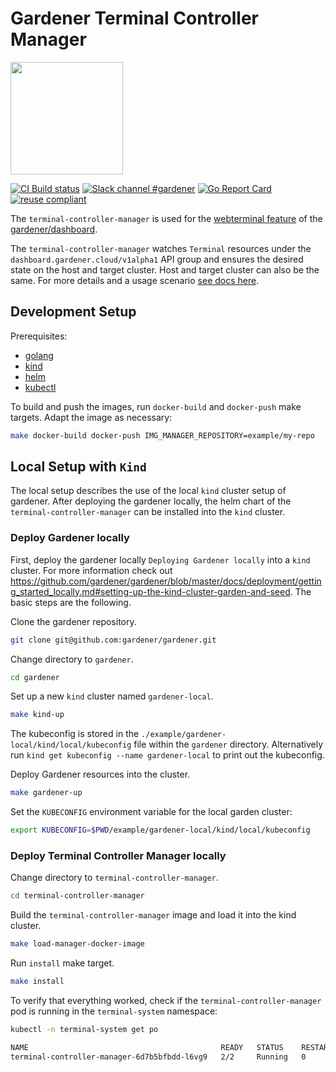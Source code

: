 # Gardener Terminal Controller Manager
<img src="https://user-images.githubusercontent.com/5526658/65958014-a64a9b00-e44e-11e9-9b0a-166247582b05.png" width="180"/>

[![CI Build status](https://concourse.ci.gardener.cloud/api/v1/teams/gardener/pipelines/terminal-controller-manager-master/jobs/master-head-update-job/badge)](https://concourse.ci.gardener.cloud/teams/gardener/pipelines/terminal-controller-manager-master/jobs/master-head-update-job)
[![Slack channel #gardener](https://img.shields.io/badge/slack-gardener-brightgreen.svg?logo=slack)](https://kubernetes.slack.com/messages/gardener)
[![Go Report Card](https://goreportcard.com/badge/github.com/gardener/terminal-controller-manager)](https://goreportcard.com/report/github.com/gardener/terminal-controller-manager)
[![reuse compliant](https://reuse.software/badge/reuse-compliant.svg)](https://reuse.software/)

The `terminal-controller-manager` is used for the [webterminal feature](https://github.com/gardener/dashboard/blob/master/docs/Webterminals.md) of the [gardener/dashboard](https://github.com/gardener/dashboard).

The `terminal-controller-manager` watches `Terminal` resources under the `dashboard.gardener.cloud/v1alpha1` API group and ensures the desired state on the host and target cluster.
Host and target cluster can also be the same. For more details and a usage scenario [see docs here](https://github.com/gardener/dashboard/blob/master/docs/Webterminals.md).

## Development Setup

Prerequisites:
- [golang](https://golang.org/dl/)
- [kind](https://github.com/kubernetes-sigs/kind)
- [helm](https://helm.sh/docs/intro/install/)
- [kubectl](https://kubernetes.io/de/docs/tasks/tools/install-kubectl/)

To build and push the images, run `docker-build` and `docker-push` make targets. Adapt the image as necessary:

```bash
make docker-build docker-push IMG_MANAGER_REPOSITORY=example/my-repo
```

## Local Setup with `Kind`

The local setup describes the use of the local `kind` cluster setup of gardener. After deploying the gardener locally, the helm chart of the `terminal-controller-manager` can be installed into the `kind` cluster.

### Deploy Gardener locally
First, deploy the gardener locally `Deploying Gardener locally` into a `kind` cluster. For more information check out https://github.com/gardener/gardener/blob/master/docs/deployment/getting_started_locally.md#setting-up-the-kind-cluster-garden-and-seed. The basic steps are the following. 

Clone the gardener repository. 

```bash
git clone git@github.com:gardener/gardener.git
```

Change directory to `gardener`.

```bash
cd gardener
```

Set up a new `kind` cluster named `gardener-local`.

```bash
make kind-up
```

The kubeconfig is stored in the `./example/gardener-local/kind/local/kubeconfig` file within the `gardener` directory. Alternatively run `kind get kubeconfig --name gardener-local` to print out the kubeconfig.

Deploy Gardener resources into the cluster.

```bash
make gardener-up
```

Set the `KUBECONFIG` environment variable for the local garden cluster:

```bash
export KUBECONFIG=$PWD/example/gardener-local/kind/local/kubeconfig
```

### Deploy Terminal Controller Manager locally

Change directory to `terminal-controller-manager`.

```bash
cd terminal-controller-manager
```

Build the `terminal-controller-manager` image and load it into the kind cluster.
```bash
make load-manager-docker-image
```

Run `install` make target.

```bash
make install
```

To verify that everything worked, check if the `terminal-controller-manager` pod is running in the `terminal-system` namespace:

```bash
kubectl -n terminal-system get po

NAME                                           READY   STATUS    RESTARTS   AGE
terminal-controller-manager-6d7b5bfbdd-l6vg9   2/2     Running   0          10s
```
